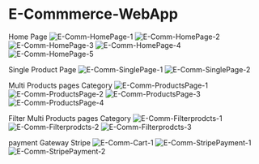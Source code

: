 # E-Commmerce-WebApp
Home Page
![E-Comm-HomePage-1](https://user-images.githubusercontent.com/94528908/215938468-b26f8829-a5bf-4cdb-876d-800727ecaf1c.jpg)
![E-Comm-HomePage-2](https://user-images.githubusercontent.com/94528908/215938482-3b9daabb-8b81-465c-805c-87d95186a5bf.jpg)
![E-Comm-HomePage-3](https://user-images.githubusercontent.com/94528908/215938493-97eee3f9-e0a0-4e96-99ce-3e79d6777f9c.jpg)
![E-Comm-HomePage-4](https://user-images.githubusercontent.com/94528908/215938500-f1e8bee4-12d8-416b-b4ef-fb1166380440.jpg)
![E-Comm-HomePage-5](https://user-images.githubusercontent.com/94528908/215938519-9b513a04-0ed3-49de-89a7-dce6f02a13bf.jpg)

Single Product Page
![E-Comm-SinglePage-1](https://user-images.githubusercontent.com/94528908/215938653-93a1e872-b971-4c21-b01d-d9ba4563fa91.jpg)
![E-Comm-SinglePage-2](https://user-images.githubusercontent.com/94528908/215938671-1d5ae1e9-06e8-4ed5-9380-3a89964fff87.jpg)


Multi Products pages Category
![E-Comm-ProductsPage-1](https://user-images.githubusercontent.com/94528908/215939437-dc7ce3c1-a09c-418b-8fce-0d4a4e9b1a7f.jpg)
![E-Comm-ProductsPage-2](https://user-images.githubusercontent.com/94528908/215939451-bc12cbcf-7cd2-4fce-ab62-813bf0c64777.jpg)
![E-Comm-ProductsPage-3](https://user-images.githubusercontent.com/94528908/215939458-7b43aa1d-153e-494f-bbce-55fd3a5d12f1.jpg)
![E-Comm-ProductsPage-4](https://user-images.githubusercontent.com/94528908/215939466-dda66ea9-40c8-49bc-83c8-1ba7fa4464dc.jpg)

Filter Multi Products pages Category
![E-Comm-Filterprodcts-1](https://user-images.githubusercontent.com/94528908/215939649-87a6e7cf-c462-4486-87b9-dda8eab801ff.jpg)
![E-Comm-Filterprodcts-2](https://user-images.githubusercontent.com/94528908/215939654-478ce9b0-2980-4416-b18f-ad59de6d8c68.jpg)
![E-Comm-Filterprodcts-3](https://user-images.githubusercontent.com/94528908/215939656-c515cfb6-ae05-454e-80be-965f5cbb6781.jpg)

payment Gateway Stripe
![E-Comm-Cart-1](https://user-images.githubusercontent.com/94528908/215939867-c64a6e29-2d73-48bb-87d6-4d45013f90fd.jpg)
![E-Comm-StripePayment-1](https://user-images.githubusercontent.com/94528908/215939896-651efedf-499d-4a46-bf3c-67b8e26ecd60.jpg)
![E-Comm-StripePayment-2](https://user-images.githubusercontent.com/94528908/215939901-fa7f93b1-bf31-4b5f-af96-27e747e7b8b5.jpg)
